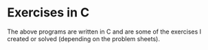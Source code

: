 # Exercises in C 

The above programs are written in C and are some of the exercises I created or solved (depending on the problem sheets).  

 

